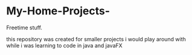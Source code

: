 # My-Home-Projects-
Freetime stuff.

this repository was created for smaller projects i would play around with while i was learning to code in java and javaFX
